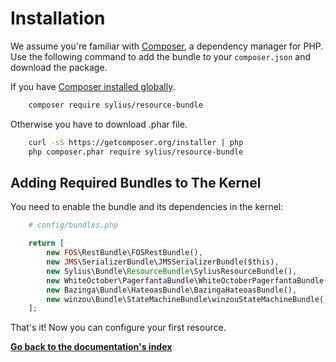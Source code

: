 # Installation

We assume you're familiar with [Composer](http://packagist.org), a dependency manager for PHP.
Use the following command to add the bundle to your ``composer.json`` and download the package.

If you have [Composer installed globally](http://getcomposer.org/doc/00-intro.md#globally).

```bash
    composer require sylius/resource-bundle
```
Otherwise you have to download .phar file.

```bash
    curl -sS https://getcomposer.org/installer | php
    php composer.phar require sylius/resource-bundle
```
## Adding Required Bundles to The Kernel

You need to enable the bundle and its dependencies in the kernel:

```php
    # config/bundles.php

    return [
        new FOS\RestBundle\FOSRestBundle(),
        new JMS\SerializerBundle\JMSSerializerBundle($this),
        new Sylius\Bundle\ResourceBundle\SyliusResourceBundle(),
        new WhiteOctober\PagerfantaBundle\WhiteOctoberPagerfantaBundle(),
        new Bazinga\Bundle\HateoasBundle\BazingaHateoasBundle(),
        new winzou\Bundle\StateMachineBundle\winzouStateMachineBundle(),
    ];
```
That's it! Now you can configure your first resource.

**[Go back to the documentation's index](index.md)**

